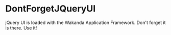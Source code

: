 DontForgetJQueryUI
==================

jQuery UI is loaded with the Wakanda Application Framework. Don't forget it is there. Use it!

